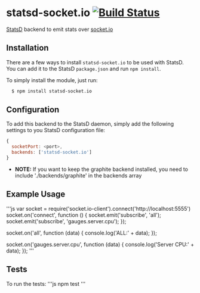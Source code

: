 # statsd-socket.io [![Build Status](https://secure.travis-ci.org/Chatham/statsd-socket.io.png?branch=master)](http://travis-ci.org/Chatham/statsd-socket.io)

[StatsD](https://github.com/etsy/statsd) backend to emit stats over [socket.io](http://socket.io/)

## Installation
There are a few ways to install `statsd-socket.io` to be used with StatsD. You can add it to the StatsD `package.json` and run `npm install`.

To simply install the module, just run:

```bash
  $ npm install statsd-socket.io
```

## Configuration
To add this backend to the StatsD daemon, simply add the following settings to you StatsD configuration file:

```js
{
  socketPort: <port>,
  backends: ['statsd-socket.io']
}
```
* __NOTE:__ If you want to keep the graphite backend installed, you need to include './backends/graphite' in the backends array

## Example Usage
'''js
var socket = require('socket.io-client').connect('http://localhost:5555')
socket.on('connect', function () {
  socket.emit('subscribe', 'all');
  socket.emit('subscribe', 'gauges.server.cpu');
});

socket.on('all', function (data) {
  console.log('ALL:' + data);
});

socket.on('gauges.server.cpu', function (data) {
  console.log('Server CPU:' + data);
});
'''

## Tests
To run the tests:
'''js
npm test
'''
